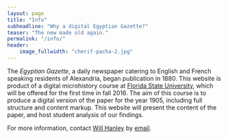 ```yaml
---
layout: page
title: "Info"
subheadline: "Why a digital Egyptian Gazette?"
teaser: "The new made old again."
permalink: "/info/"
header:
    image_fullwidth: "cherif-pacha-2.jpg"
---
```

The *Egyptian Gazette*, a daily newspaper catering to English and French speaking residents of Alexandria, began publication in 1880. This website is product of a digital microhistory course at [Florida State University](fsu.edu), which will be offered for the first time in fall 2016. The aim of this course is to produce a digital version of the paper for the year 1905, including full structure and content markup. This website will present the content of the paper, and host student analysis of our findings. 

For more information, contact [Will Hanley](http://nationality-history.info/about/) by [email](willpdfs@gmail.com).
